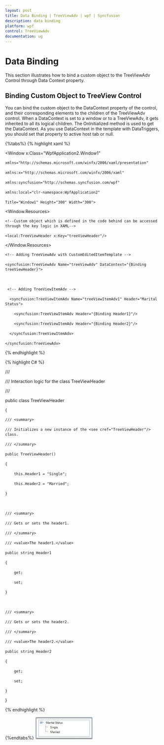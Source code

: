 ```yaml
---
layout: post
title: Data Binding | TreeViewAdv | wpf | Syncfusion
description: data binding
platform: wpf
control: TreeViewAdv
documentation: ug
---
```


# Data Binding

This section illustrates how to bind a custom object to the TreeViewAdv Control through Data Context property.

## Binding Custom Object to TreeView Control

You can bind the custom object to the DataContext property of the control, and their corresponding elements to the children of the TreeViewAdv control. When a DataContext is set to a window or to a TreeViewAdv, it gets inherited to all its logical children. The OnInitialized method is used to get the DataContext. As you use DataContext in the template with DataTriggers, you should set that property to active host tab or null.


{%tabs%}
{% highlight xaml %}



<Window x:Class="WpfApplication2.Window1"

    xmlns="http://schemas.microsoft.com/winfx/2006/xaml/presentation"

    xmlns:x="http://schemas.microsoft.com/winfx/2006/xaml"

    xmlns:syncfusion="http://schemas.syncfusion.com/wpf"

    xmlns:local="clr-namespace:WpfApplication2"

    Title="Window1" Height="300" Width="300">

  <Window.Resources>



    <!--Custom object which is defined in the code behind can be accessed through the key logic in XAML-->

    <local:TreeViewHeader x:Key="treeViewHeader"/>

  </Window.Resources>

  <Grid>



    <!-- Adding TreeViewAdv with CustomEditedItemTemplate -->

    <syncfusion:TreeViewAdv Name="treeViewAdv" DataContext="{Binding treeViewHeader}">



     <!-- Adding TreeViewItemAdv -->

      <syncfusion:TreeViewItemAdv Name="treeViewItemAdv1" Header="Marital Status">

        <syncfusion:TreeViewItemAdv Header="{Binding Header1}"/>

        <syncfusion:TreeViewItemAdv Header="{Binding Header2}"/>

      </syncfusion:TreeViewItemAdv>

    </syncfusion:TreeViewAdv>

  </Grid>

</Window>


{% endhighlight %}


{% highlight C# %}



/// <summary>

/// Interaction logic for the class TreeViewHeader

/// </summary>

public class TreeViewHeader

{

    /// <summary>

    /// Initializes a new instance of the <see cref="TreeViewHeader"/> class.

    /// </summary>

    public TreeViewHeader()

    {

        this.Header1 = "Single";

        this.Header2 = "Married";

    }



    /// <summary>

    /// Gets or sets the header1.

    /// </summary>

    /// <value>The header1.</value>

    public string Header1

    {

        get;

        set;

    }



    /// <summary>

    /// Gets or sets the header2.

    /// </summary>

    /// <value>The header2.</value>

    public string Header2

    {

        get;

        set;

    }

}


{% endhighlight %}

{%endtabs%}
![](Data-Binding_images/Data-Binding_img1.jpeg)






